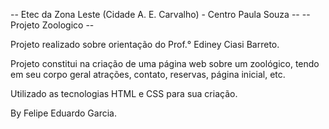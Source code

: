   -- Etec da Zona Leste (Cidade A. E. Carvalho) - Centro Paula Souza --
 -- Projeto Zoologico --
 
 Projeto realizado sobre orientação do Prof.° Ediney Ciasi Barreto.
 
 Projeto constitui na criação de uma página web sobre um zoológico, tendo em seu corpo geral atrações, contato, reservas, página inicial, etc.
 
 Utilizado as tecnologias HTML e CSS para sua criação.
 
 By Felipe Eduardo Garcia.
 
